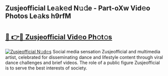 ## Zusjeofficial Le𝚊k𝚎d N𝚞𝚍e - Part-oXw Vid𝚎o Photos Le𝚊ks h9rfM

# <h2><a href="http://fbfsjej.evod.top/?m=Zusjeofficial">🔗 👉🔴 Zusjeofficial Vid𝚎o Ph𝚘t𝚘s</a></h2>

[![Zusjeofficial N𝚞d𝚎s](https://i.imgur.com/8V9OHl7.gif)](http://fbfsjej.evod.top/?m=Zusjeofficial)
Social media sensation Zusjeofficial and multimedia artist, celebrated for disseminating dance and lifestyle content through viral dance challenges and brief videos. The role of a public figure Zusjeofficial is to serve the best interests of society. 
